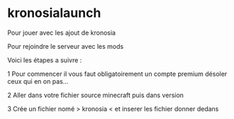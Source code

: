 # kronosialaunch
Pour jouer avec les ajout de kronosia

Pour rejoindre le serveur avec les mods

Voici les étapes a suivre :

1
Pour commencer il vous faut obligatoirement un compte premium désoler ceux qui en on pas...


2
Aller dans votre fichier source minecraft puis dans version


3
Crée un fichier nomé > kronosia < et inserer les fichier donner dedans
